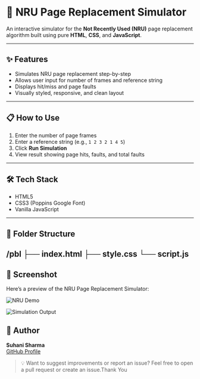 # 🔄 NRU Page Replacement Simulator

An interactive simulator for the **Not Recently Used (NRU)** page replacement algorithm built using pure **HTML**, **CSS**, and **JavaScript**.

---

## ✨ Features

- Simulates NRU page replacement step-by-step
- Allows user input for number of frames and reference string
- Displays hit/miss and page faults
- Visually styled, responsive, and clean layout

---

## 📋 How to Use

1. Enter the number of page frames
2. Enter a reference string (e.g., `1 2 3 2 1 4 5`)
3. Click **Run Simulation**
4. View result showing page hits, faults, and total faults

---

## 🛠 Tech Stack

- HTML5
- CSS3 (Poppins Google Font)
- Vanilla JavaScript

---

## 📁 Folder Structure
/pbl
├── index.html
├── style.css
└── script.js
---

## 📸 Screenshot

Here’s a preview of the NRU Page Replacement Simulator:

![NRU Demo](https://github.com/user-attachments/assets/33cb3424-8e83-4c64-9d7d-78a2ec72ca28)

![Simulation Output](pbl/screenshot2.jpg)


## 📌 Author

**Suhani Sharma**  
[GitHub Profile](https://github.com/suhanisharma98)

> 💡 Want to suggest improvements or report an issue? Feel free to open a pull request or create an issue.Thank You
